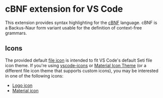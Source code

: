 # cBNF extension for VS Code

This extension provides syntax highlighting for the [cBNF](https://gist.github.com/mkacct/db00abe77b104a0f17038eef0066cfa4) language. cBNF is a Backus-Naur form variant usable for the definition of context-free grammars.

## Icons

The provided default [file icon](res/cbnf-seti.svg) is intended to fit VS Code's default Seti file icon theme. If you're using [vscode-icons](https://marketplace.visualstudio.com/items?itemName=vscode-icons-team.vscode-icons) or [Material Icon Theme](https://marketplace.visualstudio.com/items?itemName=PKief.material-icon-theme) (or a different file icon theme that supports custom icons), you may be interested in one of the following icons:

* [Logo icon](res/cbnf-icon.svg)
* [Material icon](res/cbnf-material.svg)

